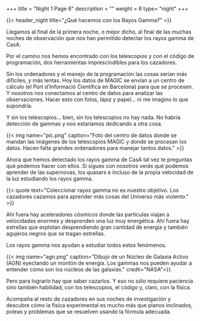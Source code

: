 +++
title = "Night 1 Page 6"
description = ""
weight = 6
type= "night"
+++

{{< header_night title="¿Qué hacemos con los Rayos Gamma?" >}}

Llegamos al final de la primera noche, o mejor dicho, al final de las muchas noches de observación que nos han permitido detectar los rayos gamma de CasA.

Por el camino nos hemos encontrado con los telescopios y con el código de programación, dos herramientas imprescindibles para los cazadores.

Sin los ordenadores y el manejo de la programación las cosas serían más difíciles, y más lentas. Hoy los datos de MAGIC se envían a un centro de cálculo (el Port d'Informació Científica en Barcelona) para que se procesen. Y nosotros nos conectamos al centro de datos para analizar las observaciones. Hacer esto con fotos, lápiz y papel... ni me imagino lo que supondría.

Y sin los telescopios... bien, sin los telescopios no hay nada. No habría detección de gammas y nos estaríamos dedicando a otra cosa.

{{< img name="pic.png" caption="Foto del centro de datos donde se mandan las imágenes de los telescopios MAGIC y donde se procesan los datos. Hacen falta grandes ordenadores para manejar tantos datos." >}}

Ahora que hemos detectado los rayos gamma de CasA tal vez te preguntas qué podemos hacer con ellos. Si sigues con nosotros verás qué podemos aprender de las supernovas, los quasars e incluso de la propia velocidad de la luz estudiando los rayos gamma.

{{< quote
    text="Coleccionar rayos gamma no es nuestro objetivo. Los cazadores cazamos para aprender más cosas del Universo más violento." >}}

Ahí fuera hay aceleradores cósmicos donde las partículas viajan a velocidades enormes y desprenden una luz muy energética. Ahí fuera hay estrellas que explotan desprendiendo gran cantidad de energía y también agujeros negros que se tragan estrellas.

Los rayos gamma nos ayudan a estudiar todos estos fenómenos.

{{< img name="agn.png" caption="Dibujo de un Núcleo de Galaxia Activo (AGN) eyectando un montón de energía. Los gammas nos pueden ayudar a entender cómo son los núcleos de las galaxias." credti="NASA">}}

Pero para lograrlo hay que saber cazarlos. Y eso no sólo requiere paciencia sino también habilidad, con los telescopios, el código y, claro, con la física.

Acompaña al resto de cazadores en sus noches de investigación y descubre cómo la física experimental es mucho más que planos inclinados, poleas y problemas que se resuelven usando la fórmula adecuada.
